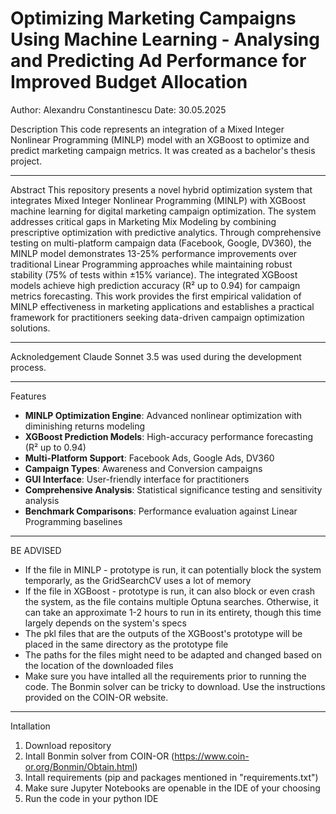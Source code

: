 # Optimizing Marketing Campaigns Using Machine Learning - Analysing and Predicting Ad Performance for Improved Budget Allocation
Author: Alexandru Constantinescu
Date: 30.05.2025

Description
This code represents an integration of a Mixed Integer Nonlinear Programming (MINLP) model with an XGBoost to optimize and predict marketing campaign metrics. It was created as a bachelor's thesis project.

---------------

Abstract
This repository presents a novel hybrid optimization system that integrates Mixed Integer Nonlinear Programming (MINLP) with XGBoost machine learning for digital marketing campaign optimization. The system addresses critical gaps in Marketing Mix Modeling by combining prescriptive optimization with predictive analytics. Through comprehensive testing on multi-platform campaign data (Facebook, Google, DV360), the MINLP model demonstrates 13-25% performance improvements over traditional Linear Programming approaches while maintaining robust stability (75% of tests within ±15% variance). The integrated XGBoost models achieve high prediction accuracy (R² up to 0.94) for campaign metrics forecasting. This work provides the first empirical validation of MINLP effectiveness in marketing applications and establishes a practical framework for practitioners seeking data-driven campaign optimization solutions.

---------------

Acknoledgement
Claude Sonnet 3.5 was used during the development process.

---------------

Features
- **MINLP Optimization Engine**: Advanced nonlinear optimization with diminishing returns modeling
- **XGBoost Prediction Models**: High-accuracy performance forecasting (R² up to 0.94)
- **Multi-Platform Support**: Facebook Ads, Google Ads, DV360
- **Campaign Types**: Awareness and Conversion campaigns
- **GUI Interface**: User-friendly interface for practitioners
- **Comprehensive Analysis**: Statistical significance testing and sensitivity analysis
- **Benchmark Comparisons**: Performance evaluation against Linear Programming baselines

---------------

BE ADVISED
- If the file in MINLP - prototype is run, it can potentially block the system temporarly, as
the GridSearchCV uses a lot of memory
- If the file in XGBoost - prototype is run, it can also block or even crash the system, as
the file contains multiple Optuna searches. Otherwise, it can take an approximate 1-2 hours to 
run in its entirety, though this time largely depends on the system's specs 
- The pkl files that are the outputs of the XGBoost's prototype will be placed in the same directory
as the prototype file 
- The paths for the files might need to be adapted and changed based on the location of the downloaded
files
- Make sure you have intalled all the requirements prior to running the code. The Bonmin solver can be tricky
to download. Use the instructions provided on the COIN-OR website.
---------------

Intallation
1. Download repository
2. Intall Bonmin solver from COIN-OR (https://www.coin-or.org/Bonmin/Obtain.html)
3. Intall requirements (pip and packages mentioned in "requirements.txt")
4. Make sure Jupyter Notebooks are openable in the IDE of your choosing
5. Run the code in your python IDE
